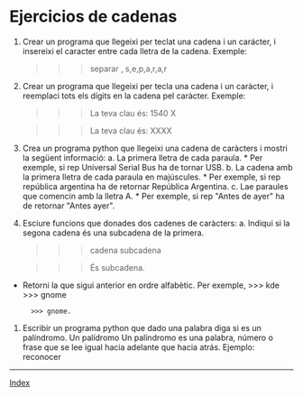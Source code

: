 # Ejercicios de cadenas

1. Crear un programa que llegeixi per teclat una cadena i un carácter, i insereixi el caracter entre cada lletra de la cadena.
Exemple: 
	>>> separar
	>>> , 
	>>> s,e,p,a,r,a,r

1. Crear un programa que llegeixi per tecla una cadena i un caràcter, i reemplaci tots els dígits en la cadena pel caràcter. 
Exemple: 
	>>> La teva clau és: 1540 
	>>> X 
	
	>>> La teva clau és: XXXX

2. Crea un programa python que llegeixi una cadena de caràcters i mostri la següent informació:
   a. La primera lletra de cada paraula. 
         * Per exemple, si rep Universal Serial Bus ha de tornar USB.
   b. La cadena amb la primera lletra de cada paraula en majúscules. 
   		 * Per exemple, si rep república argentina ha de retornar República Argentina.
   c. Lae paraules que comencin amb la lletra A. 
   		 * Per exemple, si rep "Antes de ayer" ha de retornar "Antes ayer".

3. Esciure funcions que donades dos cadenes de caràcters:
   a. Indiqui si la segona cadena és una subcadena de la primera. 
	  >>> cadena 
	  >>> subcadena
	  
	  >>> És subcadena.

* Retorni la que sigui anterior en ordre alfabètic. 
  Per exemple, 
  		>>> kde
		>>> gnome 
		
		>>> gnome.

1. Escribir un programa python que dado una palabra diga si es un palíndromo. Un palídromo Un palíndromo es una palabra, número o frase que se lee igual hacia adelante que hacia atrás. Ejemplo: reconocer

***
[Index](../../../README.md)
